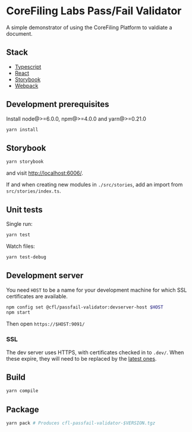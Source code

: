 # CoreFiling Labs Pass/Fail Validator

A simple demonstrator of using the CoreFiling Platform to valdiate a document.


## Stack

- [Typescript](https://github.com/Microsoft/TypeScript)
- [React](https://github.com/facebook/react)
- [Storybook](https://storybook.js.org)
- [Webpack](https://github.com/webpack/webpack)


## Development prerequisites

Install node@>=6.0.0, npm@>=4.0.0 and yarn@>=0.21.0

```bash
yarn install
```


## Storybook

```bash
yarn storybook
```

and visit <http://localhost:6006/>.

If and when creating new modules in `./src/stories`, add an import from `src/stories/index.ts`.


## Unit tests

Single run:

```bash
yarn test
```

Watch files:

```bash
yarn test-debug
```


## Development server

You need `HOST` to be a name for your development machine for which SSL certificates are available.

```bash
npm config set @cfl/passfail-validator:devserver-host $HOST
npm start
```

Then open `https://$HOST:9091/`

### SSL

The dev server uses HTTPS, with certificates checked in to `.dev/`. When these expire, they will need to be replaced by the [latest ones](https://wiki.int.corefiling.com/cfl/CflDotIo).


## Build

```bash
yarn compile
```


## Package

```bash
yarn pack # Produces cfl-passfail-validator-$VERSION.tgz
```
